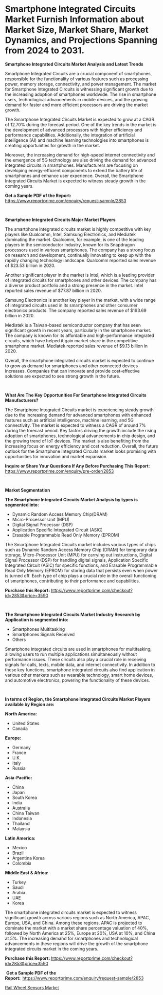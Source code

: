 <p><h1>Smartphone Integrated Circuits Market Furnish Information about Market Size, Market Share, Market Dynamics, and Projections Spanning from 2024 to 2031.</h1></p><p><strong>Smartphone Integrated Circuits Market Analysis and Latest Trends</strong></p>
<p><p>Smartphone Integrated Circuits are a crucial component of smartphones, responsible for the functionality of various features such as processing power, memory storage, connectivity, and power management. The market for Smartphone Integrated Circuits is witnessing significant growth due to the increasing adoption of smartphones worldwide. The rise in smartphone users, technological advancements in mobile devices, and the growing demand for faster and more efficient processors are driving the market growth.</p><p>The Smartphone Integrated Circuits Market is expected to grow at a CAGR of 12.70% during the forecast period. One of the key trends in the market is the development of advanced processors with higher efficiency and performance capabilities. Additionally, the integration of artificial intelligence (AI) and machine learning technologies into smartphones is creating opportunities for growth in the market.</p><p>Moreover, the increasing demand for high-speed internet connectivity and the emergence of 5G technology are also driving the demand for advanced integrated circuits in smartphones. Manufacturers are focusing on developing energy-efficient components to extend the battery life of smartphones and enhance user experience. Overall, the Smartphone Integrated Circuits Market is expected to witness steady growth in the coming years.</p></p>
<p><strong>Get a Sample PDF of the Report:&nbsp;</strong> <a href="https://www.reportprime.com/enquiry/request-sample/2853">https://www.reportprime.com/enquiry/request-sample/2853</a></p>
<p>&nbsp;</p>
<p><strong>Smartphone Integrated Circuits Major Market Players</strong></p>
<p><p>The smartphone integrated circuits market is highly competitive with key players like Qualcomm, Intel, Samsung Electronics, and Mediatek dominating the market. Qualcomm, for example, is one of the leading players in the semiconductor industry, known for its Snapdragon processors used in various smartphones. The company has a strong focus on research and development, continually innovating to keep up with the rapidly changing technology landscape. Qualcomm reported sales revenue of $23.53 billion in 2020.</p><p>Another significant player in the market is Intel, which is a leading provider of integrated circuits for smartphones and other devices. The company has a diverse product portfolio and a strong presence in the market. Intel reported sales revenue of $77.87 billion in 2020.</p><p>Samsung Electronics is another key player in the market, with a wide range of integrated circuits used in its smartphones and other consumer electronics products. The company reported sales revenue of $193.69 billion in 2020.</p><p>Mediatek is a Taiwan-based semiconductor company that has seen significant growth in recent years, particularly in the smartphone market. The company is known for its affordable and high-performance integrated circuits, which have helped it gain market share in the competitive smartphone market. Mediatek reported sales revenue of $9.13 billion in 2020.</p><p>Overall, the smartphone integrated circuits market is expected to continue to grow as demand for smartphones and other connected devices increases. Companies that can innovate and provide cost-effective solutions are expected to see strong growth in the future.</p></p>
<p>&nbsp;</p>
<p><strong>What Are The Key Opportunities For Smartphone Integrated Circuits Manufacturers?</strong></p>
<p><p>The Smartphone Integrated Circuits market is experiencing steady growth due to the increasing demand for advanced smartphones with enhanced features such as artificial intelligence, machine learning, and 5G connectivity. The market is expected to witness a CAGR of around 7% during the forecast period. Key factors driving the growth include the rising adoption of smartphones, technological advancements in chip design, and the growing trend of IoT devices. The market is also benefiting from the increasing focus on energy efficiency and cost reduction. Overall, the future outlook for the Smartphone Integrated Circuits market looks promising with opportunities for innovation and market expansion.</p></p>
<p><strong>Inquire or Share Your Questions If Any Before Purchasing This Report:</strong> <a href="https://www.reportprime.com/enquiry/pre-order/2853">https://www.reportprime.com/enquiry/pre-order/2853</a></p>
<p>&nbsp;</p>
<p><strong>Market Segmentation</strong></p>
<p><strong>The Smartphone Integrated Circuits Market Analysis by types is segmented into:</strong></p>
<p><ul><li>Dynamic Random Access Memory Chip(DRAM)</li><li>Micro-Processor Unit (MPU)</li><li>Digital Signal Processor (DSP)</li><li>Application Specific Integrated Circuit (ASIC)</li><li>Erasable Programmable Read Only Memory (EPROM)</li></ul></p>
<p><p>The Smartphone Integrated Circuits market includes various types of chips such as Dynamic Random Access Memory Chip (DRAM) for temporary data storage, Micro-Processor Unit (MPU) for carrying out instructions, Digital Signal Processor (DSP) for handling digital signals, Application Specific Integrated Circuit (ASIC) for specific functions, and Erasable Programmable Read Only Memory (EPROM) for storing data that persists even when power is turned off. Each type of chip plays a crucial role in the overall functioning of smartphones, contributing to their performance and capabilities.</p></p>
<p><strong>Purchase this Report:&nbsp;</strong><a href="https://www.reportprime.com/checkout?id=2853&price=3590">https://www.reportprime.com/checkout?id=2853&price=3590</a></p>
<p>&nbsp;</p>
<p><strong>The Smartphone Integrated Circuits Market Industry Research by Application is segmented into:</strong></p>
<p><ul><li>Smartphones Multitasking</li><li>Smartphones Signals Received</li><li>Others</li></ul></p>
<p><p>Smartphone integrated circuits are used in smartphones for multitasking, allowing users to run multiple applications simultaneously without performance issues. These circuits also play a crucial role in receiving signals for calls, texts, mobile data, and internet connectivity. In addition to these key functions, smartphone integrated circuits also find application in various other markets such as wearable technology, smart home devices, and automotive electronics, powering the functionality of these devices.</p></p>
<p>&nbsp;</p>
<p><strong>In terms of Region, the Smartphone Integrated Circuits Market Players available by Region are:</strong></p>
<p>
    <p> <strong> North America: </strong>
        <ul>
            <li>United States</li>
            <li>Canada</li>
        </ul>
        </p> 
    <p> <strong> Europe: </strong>
        <ul>
            <li>Germany</li>
            <li>France</li>
            <li>U.K.</li>
            <li>Italy</li>
            <li>Russia</li>
        </ul>
        </p> 
    <p> <strong> Asia-Pacific: </strong>
        <ul>
            <li>China</li>
            <li>Japan</li>
            <li>South Korea</li>
            <li>India</li>
            <li>Australia</li>
            <li>China Taiwan</li>
            <li>Indonesia</li>
            <li>Thailand</li>
            <li>Malaysia</li>
        </ul>
        </p> 
    <p> <strong> Latin America: </strong>
        <ul>
            <li>Mexico</li>
            <li>Brazil</li>
            <li>Argentina Korea</li>
            <li>Colombia</li>
        </ul>
        </p> 
    <p> <strong> Middle East & Africa: </strong>
        <ul>
            <li>Turkey</li>
            <li>Saudi</li>
            <li>Arabia</li>
            <li>UAE</li>
            <li>Korea</li>
        </ul>
    </p>
    </p>
<p><p>The smartphone integrated circuits market is expected to witness significant growth across various regions such as North America, APAC, Europe, USA, and China. Among these regions, APAC is projected to dominate the market with a market share percentage valuation of 40%, followed by North America at 25%, Europe at 20%, USA at 10%, and China at 5%. The increasing demand for smartphones and technological advancements in these regions will drive the growth of the smartphone integrated circuits market in the coming years.</p></p>
<p><strong>Purchase this Report: </strong><a href="https://www.reportprime.com/checkout?id=2853&price=3590">https://www.reportprime.com/checkout?id=2853&price=3590</a></p>
<p>&nbsp;<strong>Get a Sample PDF of the Report:&nbsp;&nbsp;</strong><a href="https://www.reportprime.com/enquiry/request-sample/2853">https://www.reportprime.com/enquiry/request-sample/2853</a></p>
<p><strong></strong></p>
<p><p><a href="https://github.com/santosh758595/Market-Research-Report-List-3/blob/main/rail-wheel-sensors-market.md">Rail Wheel Sensors Market</a></p></p>